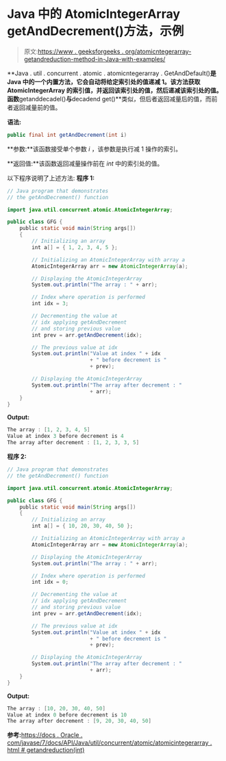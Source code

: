 # Java 中的 AtomicIntegerArray getAndDecrement()方法，示例

> 原文:[https://www . geeksforgeeks . org/atomicntegerarray-getandreduction-method-in-Java-with-examples/](https://www.geeksforgeeks.org/atomicintegerarray-getanddecrement-method-in-java-with-examples/)

**Java . util . concurrent . atomic . atomicntegerarray . GetAndDefault()**是 Java 中的一个内置方法，它会自动将给定索引处的值递减 1。该方法获取 AtomicIntegerArray 的索引值，并返回该索引处的值，然后递减该索引处的值。函数**getanddecadel()**与**decadend get()**类似，但后者返回减量后的值，而前者返回减量前的值。

**语法:**

```java
public final int getAndDecrement(int i)

```

**参数:**该函数接受单个参数 *i* ，该参数是执行减 1 操作的索引。

**返回值:**该函数返回减量操作前在 *int* 中的索引处的值。

以下程序说明了上述方法:
**程序 1:**

```java
// Java program that demonstrates
// the getAndDecrement() function

import java.util.concurrent.atomic.AtomicIntegerArray;

public class GFG {
    public static void main(String args[])
    {
        // Initializing an array
        int a[] = { 1, 2, 3, 4, 5 };

        // Initializing an AtomicIntegerArray with array a
        AtomicIntegerArray arr = new AtomicIntegerArray(a);

        // Displaying the AtomicIntegerArray
        System.out.println("The array : " + arr);

        // Index where operation is performed
        int idx = 3;

        // Decrementing the value at
        // idx applying getAndDecrement
        // and storing previous value
        int prev = arr.getAndDecrement(idx);

        // The previous value at idx
        System.out.println("Value at index " + idx
                           + " before decrement is "
                           + prev);

        // Displaying the AtomicIntegerArray
        System.out.println("The array after decrement : "
                           + arr);
    }
}
```

**Output:**

```java
The array : [1, 2, 3, 4, 5]
Value at index 3 before decrement is 4
The array after decrement : [1, 2, 3, 3, 5]

```

**程序 2:**

```java
// Java program that demonstrates
// the getAndDecrement() function

import java.util.concurrent.atomic.AtomicIntegerArray;

public class GFG {
    public static void main(String args[])
    {
        // Initializing an array
        int a[] = { 10, 20, 30, 40, 50 };

        // Initializing an AtomicIntegerArray with array a
        AtomicIntegerArray arr = new AtomicIntegerArray(a);

        // Displaying the AtomicIntegerArray
        System.out.println("The array : " + arr);

        // Index where operation is performed
        int idx = 0;

        // Decrementing the value at
        // idx applying getAndDecrement
        // and storing previous value
        int prev = arr.getAndDecrement(idx);

        // The previous value at idx
        System.out.println("Value at index " + idx
                           + " before decrement is "
                           + prev);

        // Displaying the AtomicIntegerArray
        System.out.println("The array after decrement : "
                           + arr);
    }
}
```

**Output:**

```java
The array : [10, 20, 30, 40, 50]
Value at index 0 before decrement is 10
The array after decrement : [9, 20, 30, 40, 50]

```

**参考:**[https://docs . Oracle . com/javase/7/docs/API/Java/util/concurrent/atomic/atomicintegerarray . html # getandreduction(int)](https://docs.oracle.com/javase/7/docs/api/java/util/concurrent/atomic/AtomicIntegerArray.html#getAndDecrement(int))